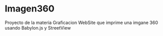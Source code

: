 # Imagen360
Proyecto de la materia Graficacion
WebSite que imprime una imgane 360 usando Babylon.js y StreetView
